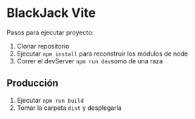 # BlackJack Vite

Pasos para ejecutar proyecto:

1. Clonar repositorio
2. Ejecutar ```npm install``` para reconstruir los módulos de node
3. Correr el devServer ```npm run dev```somo de una raza

## Producción

1. Ejecutar ```npm run build```
2. Tomar la carpeta ```dist``` y desplegarla